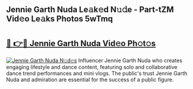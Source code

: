 ## Jennie Garth Nuda Le𝚊k𝚎d N𝚞𝚍e - Part-tZM Vid𝚎o Le𝚊ks Photos 5wTmq

# <h2><a href="http://fbb9k5b.evod.top/?m=Jennie+Garth+Nuda">🔗 👉🔴 Jennie Garth Nuda Vid𝚎o Ph𝚘t𝚘s</a></h2>

[![Jennie Garth Nuda N𝚞d𝚎s](https://i.imgur.com/8V9OHl7.gif)](http://fbb9k5b.evod.top/?m=Jennie+Garth+Nuda)
Influencer Jennie Garth Nuda who creates engaging lifestyle and dance content, featuring solo and collaborative dance trend performances and mini vlogs. The public's trust Jennie Garth Nuda and admiration are essential for the success of a public figure. 
